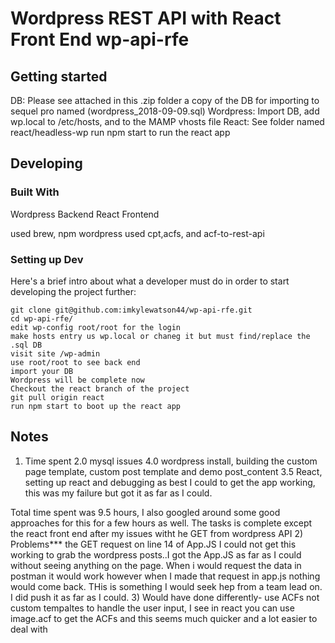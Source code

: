 # Wordpress REST API with React Front End wp-api-rfe

## Getting started

DB: Please see attached in this .zip folder a copy of the DB for importing to sequel pro named (wordpress_2018-09-09.sql)
Wordpress: Import DB, add wp.local to /etc/hosts, and to the MAMP vhosts file
React: See folder named react/headless-wp run npm start to run the react app




## Developing

### Built With
Wordpress Backend
React Frontend

used brew, npm
wordpress used cpt,acfs, and acf-to-rest-api


### Setting up Dev

Here's a brief intro about what a developer must do in order to start developing
the project further:

```shell
git clone git@github.com:imkylewatson44/wp-api-rfe.git
cd wp-api-rfe/
edit wp-config root/root for the login
make hosts entry us wp.local or chaneg it but must find/replace the .sql DB
visit site /wp-admin
use root/root to see back end
import your DB
Wordpress will be complete now
Checkout the react branch of the project
git pull origin react
run npm start to boot up the react app

```


## Notes
1) Time spent
2.0 mysql issues
4.0 wordpress install, building the custom page template, custom post template and demo post_content
3.5 React, setting up react and debugging as best I could to get the app working, this was my failure but got it as far as I could.

Total time spent was 9.5 hours, I also googled around some good approaches for this for a few hours as well. The tasks is complete except the react front end after my issues witht he GET from wordpress API
2) Problems***
the GET request on line 14 of App.JS
I could not get this working to grab the wordpress posts..I got the App.JS as far as I could without seeing anything on the page.
When i would request the data in postman it would work however when I made that request in app.js nothing would come back. THis is something I would seek hep from a team lead on.
I did push it as far as I could.
3) Would have done differently-
use ACFs not custom tempaltes to handle the user input, I see in react you can use image.acf to get the ACFs and this seems much quicker and a lot easier to deal with
